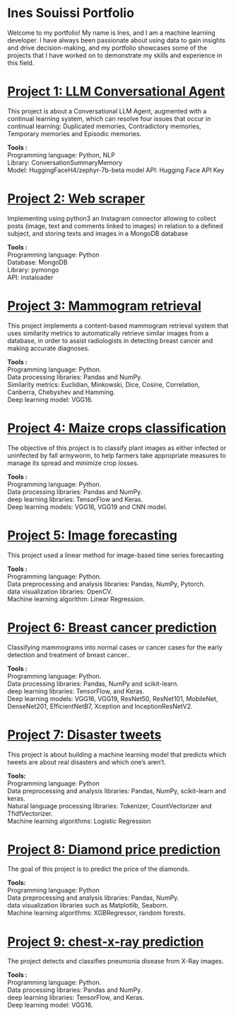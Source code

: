 # Ines Souissi Portfolio

Welcome to my portfolio! My name is Ines, and I am a machine learning developer. I have always been passionate about using data to gain insights and drive decision-making, and my portfolio showcases some of the projects that I have worked on to demonstrate my skills and experience in this field.

# [Project 1: LLM Conversational Agent](https://github.com/InesSouissi98/LLM-Conv-Agent)
This project is about a Conversational LLM Agent, augmented with a continual learning system, which can resolve four issues that occur in continual learning: Duplicated memories, Contradictory memories, Temporary memories and Episodic memories.

**Tools :** <br>
Programming language: Python, NLP <br>
Library: ConversationSummaryMemory  <br>
Model: HuggingFaceH4/zephyr-7b-beta model
API: Hugging Face API Key <br>


# [Project 2: Web scraper](https://github.com/InesSouissi98/connecteurInsta)
Implementing using python3 an Instagram connector allowing to collect posts (image, text and comments linked to images) in relation to a defined subject, and storing texts and images in a MongoDB database

**Tools :** <br>
Programming language: Python <br>
Database: MongoDB <br>
Library: pymongo  <br>
API: instaloader <br>

# [Project 3: Mammogram retrieval](https://github.com/InesSouissi98/mammogram_retrieval)
This project implements a content-based mammogram retrieval system that uses similarity metrics to automatically retrieve similar images from a database, in order to assist radiologists in detecting breast cancer and making accurate diagnoses.

**Tools :** <br>
Programming language: Python. <br>
Data processing libraries: Pandas and NumPy. <br>
Similarity metrics: Euclidian, Minkowski, Dice, Cosine, Correlation, Canberra, Chebyshev and Hamming.<br>
Deep learning model: VGG16.

# [Project 4: Maize crops classification](https://github.com/InesSouissi98/Maize_crops_classification)
The objective of this project is to classify plant images as either infected or uninfected by fall armyworm, to help farmers take appropriate measures to manage its spread and minimize crop losses.

**Tools :** <br>
Programming language: Python. <br>
Data processing libraries: Pandas and NumPy. <br>
deep learning libraries: TensorFlow and Keras. <br>
Deep learning models: VGG16, VGG19 and CNN model. <br>

# [Project 5: Image forecasting](https://github.com/InesSouissi98/Image_forecasting)
This project used a linear method for image-based time series forecasting

**Tools :** <br>
Programming language: Python. <br>
Data preprocessing and analysis libraries: Pandas, NumPy, Pytorch. <br>
data visualization libraries: OpenCV. <br>
Machine learning algorithm: Linear Regression. <br>

# [Project 6: Breast cancer prediction](https://github.com/InesSouissi98/Breast_cancer_prediction)
Classifying mammograms into normal cases or cancer cases for the early detection and treatment of breast cancer..

**Tools :** <br>
Programming language: Python. <br>
Data processing libraries: Pandas, NumPy and scikit-learn. <br>
deep learning libraries: TensorFlow, and Keras. <br>
Deep learning models: VGG16, VGG19, ResNet50, ResNet101, MobileNet, DenseNet201, EfficientNetB7, Xception and InceptionResNetV2.


# [Project 7: Disaster tweets](https://github.com/InesSouissi98/-Disaster-tweets)
This project is about building a machine learning model that predicts which tweets are about real disasters and which one’s aren’t. 

**Tools:** <br >
Programming language: Python <br >
Data preprocessing and analysis libraries: Pandas, NumPy, scikit-learn and keras. <br >
Natural language processing libraries: Tokenizer, CountVectorizer and TfidfVectorizer. <br >
Machine learning algorithms: Logistic Regression


# [Project 8: Diamond price prediction](https://github.com/InesSouissi98/Diamond_price_prediction)
The goal of this project is to predict the price of the diamonds. 

**Tools:** <br>
Programming language: Python <br>
Data preprocessing and analysis libraries: Pandas, NumPy. <br>
data visualization libraries such as Matplotlib, Seaborn.<br>
Machine learning algorithms: XGBRegressor, random forests. <br>




# [Project 9: chest-x-ray prediction](https://github.com/InesSouissi98/chest-x-ray_prediction)
The project detects and classifies pneumonia disease from X-Ray images.

**Tools :** <br>
Programming language: Python. <br>
Data processing libraries: Pandas and NumPy. <br>
deep learning libraries: TensorFlow, and Keras. <br>
Deep learning model: VGG16. <br>










